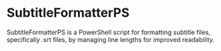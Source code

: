 # SubtitleFormatterPS
SubtitleFormatterPS is a PowerShell script for formatting subtitle files, specifically .srt files, by managing line lengths for improved readability. 
